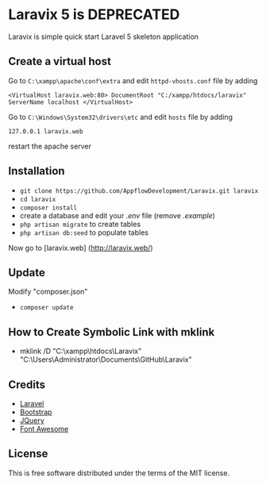 # Laravix 5 is DEPRECATED
Laravix is simple quick start Laravel 5 skeleton application

## Create a virtual host ##

Go to `C:\xampp\apache\conf\extra` and edit `httpd-vhosts.conf` file by adding

`<VirtualHost laravix.web:80>
DocumentRoot "C:/xampp/htdocs/laravix"
ServerName localhost
</VirtualHost>`

Go to `C:\Windows\System32\drivers\etc` and edit `hosts` file by adding

`127.0.0.1 laravix.web`

restart the apache server

## Installation ##

* `git clone https://github.com/AppflowDevelopment/Laravix.git laravix`
* `cd laravix`
* `composer install`
* create a database and edit your *.env* file (remove *.example*)
* `php artisan migrate` to create tables
* `php artisan db:seed` to populate tables

Now go to [laravix.web] (http://laravix.web/)

## Update ##

Modify "composer.json"
* `composer update`

## How to Create Symbolic Link with mklink ##
* mklink /D "C:\xampp\htdocs\Laravix" "C:\Users\Administrator\Documents\GitHub\Laravix"

## Credits ##

- [Laravel](https://laravel.com/)
- [Bootstrap](https://getbootstrap.com/)
- [JQuery](https://jquery.com/)
- [Font Awesome](http://fontawesome.io/)

## License ##
This is free software distributed under the terms of the MIT license.
